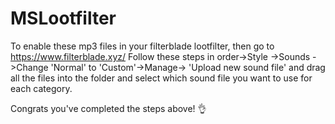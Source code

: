 # MSLootfilter
To enable these mp3 files in your filterblade lootfilter, then go to https://www.filterblade.xyz/
Follow these steps in order->Style ->Sounds ->Change 'Normal' to 'Custom'->Manage-> 'Upload new sound file' and drag all the files into the folder and select which sound file you want to use for each category.


Congrats you've completed the steps above! 👌

